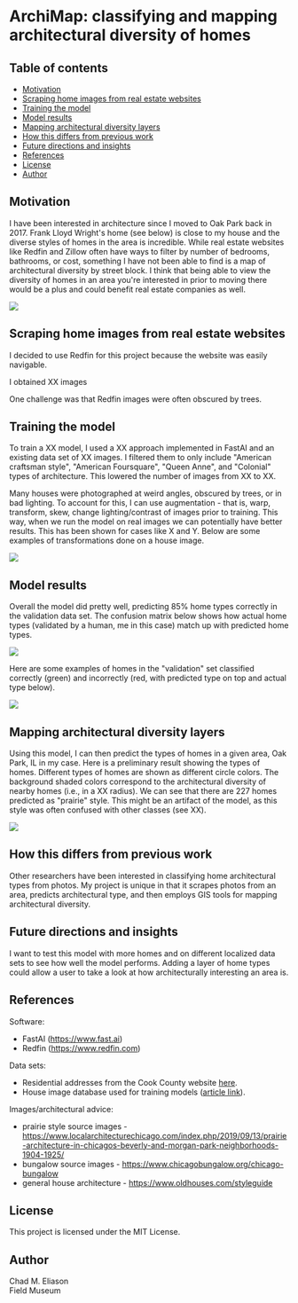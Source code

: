 # ArchiMap: classifying and mapping architectural diversity of homes

## Table of contents
- [Motivation](#motivation)
- [Scraping home images from real estate websites](#scraping-home-images-from-real-estate-websites)
- [Training the model](#training-the-model)
- [Model results](#model-results)
- [Mapping architectural diversity layers](#mapping-architectural-diversity-layers)
- [How this differs from previous work](#how-this-differs-from-previous-work)
- [Future directions and insights](#future-directions-and-insights)
- [References](#references)
- [License](#license)
- [Author](#author)

## Motivation
I have been interested in architecture since I moved to Oak Park back in 2017. Frank Lloyd Wright's home (see below) is close to my house and the diverse styles of homes in the area is incredible. While real estate websites like Redfin and Zillow often have ways to filter by number of bedrooms, bathrooms, or cost, something I have not been able to find is a map of architectural diversity by street block. I think that being able to view the diversity of homes in an area you're interested in prior to moving there would be a plus and could benefit real estate companies as well.

![](docs/Frank_Lloyd_Wright_building,_Oak_Park_2.jpg)

## Scraping home images from real estate websites
I decided to use Redfin for this project because the website was easily navigable.

I obtained XX images

One challenge was that Redfin images were often obscured by trees.

## Training the model
To train a XX model, I used a XX approach implemented in FastAI and an existing data set of XX images. I filtered them to only include "American craftsman style", "American Foursquare", "Queen Anne", and "Colonial" types of architecture. This lowered the number of images from XX to XX.

Many houses were photographed at weird angles, obscured by trees, or in bad lighting. To account for this, I can use augmentation - that is, warp, transform, skew, change lighting/contrast of images prior to training. This way, when we run the model on real images we can potentially have better results. This has been shown for cases like X and Y. Below are some examples of transformations done on a house image.

![](reports/figures/warp.jpg)

## Model results
Overall the model did pretty well, predicting 85% home types correctly in the validation data set. The confusion matrix below shows how actual home types (validated by a human, me in this case) match up with predicted home types.

![](reports/figures/confusion_matrix.png)

Here are some examples of homes in the "validation" set classified correctly (green) and incorrectly (red, with predicted type on top and actual type below).

![](reports/figures/learn_results.png)

## Mapping architectural diversity layers
Using this model, I can then predict the types of homes in a given area, Oak Park, IL in my case. Here is a preliminary result showing the types of homes. Different types of homes are shown as different circle colors. The background shaded colors correspond to the architectural diversity of nearby homes (i.e., in a XX radius). We can see that there are 227 homes predicted as "prairie" style. This might be an artifact of the model, as this style was often confused with other classes (see XX).

![](reports/figures/architecture_diversity.png)

## How this differs from previous work
Other researchers have been interested in classifying home architectural types from photos. My project is unique in that it scrapes photos from an area, predicts architectural type, and then employs GIS tools for mapping architectural diversity.

## Future directions and insights
I want to test this model with more homes and on different localized data sets to see how well the model performs. Adding a layer of home types could allow a user to take a look at how architecturally interesting an area is.

## References
Software:
- FastAI (https://www.fast.ai)
- Redfin (https://www.redfin.com)

Data sets:
- Residential addresses from the Cook County website [here](https://www.cookcountyassessor.com/ajax/clarity_pin_search/next?provider=neighborhood&town=Oak+Park&town_id=27&neighborhoodCode=100&classification=none&pages=43&page=25&_wrapper_format=drupal_ajax).
- House image database used for training models ([article link](https://link.springer.com/chapter/10.1007/978-3-319-10590-1_39)).

Images/architectural advice:
- prairie style source images - https://www.localarchitecturechicago.com/index.php/2019/09/13/prairie-architecture-in-chicagos-beverly-and-morgan-park-neighborhoods-1904-1925/
- bungalow source images - https://www.chicagobungalow.org/chicago-bungalow
- general house architecture - https://www.oldhouses.com/styleguide

## License
This project is licensed under the MIT License.

## Author
Chad M. Eliason  
Field Museum
